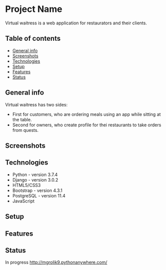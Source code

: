 
# Project Name
Virtual waitress is a web application for restaurators and their clients.

## Table of contents
* [General info](#general-info)
* [Screenshots](#screenshots)
* [Technologies](#technologies)
* [Setup](#setup)
* [Features](#features)
* [Status](#status)

## General info
Virtual waitress has two sides: 
* First for customers, who are ordering meals using an app while sitting at the table.
* Second for owners, who create profile for thei restaurants to take orders from quests.
## Screenshots


## Technologies
* Python - version 3.7.4
* Django - version 3.0.2
* HTML5/CSS3
* Bootstrap - version 4.3.1
* PostgreSQL - version 11.4
* JavaScript

## Setup

## Features

## Status
In progress 
http://mgrolik9.pythonanywhere.com/
